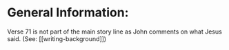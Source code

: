 # General Information:

Verse 71 is not part of the main story line as John comments on what Jesus said. (See: [[writing-background]])